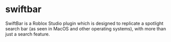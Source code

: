 # swiftbar
SwiftBar is a Roblox Studio plugin which is designed to replicate a spotlight search bar (as seen in MacOS and other operating systems), with more than just a search feature.
